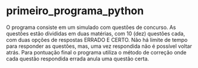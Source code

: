 # primeiro_programa_python
O programa consiste em um simulado com questões de concurso. As questões estão divididas em duas matérias, com 10 (dez) questões cada, com duas opções de respostas ERRADO E CERTO.
Não há limite de tempo para responder as questões, mas, uma vez respondida não é possível voltar atrás. Para pontuação final o programa utiliza o método
de correção onde cada questão respondida errada anula uma questão certa.
